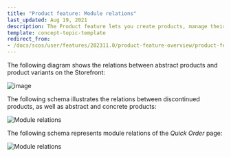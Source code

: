 ```yaml
---
title: "Product feature: Module relations"
last_updated: Aug 19, 2021
description: The Product feature lets you create products, manage their characteristics and settings.
template: concept-topic-template
redirect_from:
- /docs/scos/user/features/202311.0/product-feature-overview/product-feature-overview.html
---
```


The following diagram shows the relations between abstract products and product variants on the Storefront:

<div class="width-100">

![image](https://spryker.s3.eu-central-1.amazonaws.com/docs/Features/Product+Management/Product+Abstraction/product-abstraction.png)

</div>

The following schema illustrates the relations between discontinued products, as well as abstract and concrete products:

<div class="width-100">

![Module relations](https://spryker.s3.eu-central-1.amazonaws.com/docs/Features/Product+Management/Discontinued+Products/Discontinued+Products+Feature+Overview/discontinued-schema.png)

</div>


The following schema represents module relations of the _Quick Order_ page:

<div class="width-100">

![Module relations](https://spryker.s3.eu-central-1.amazonaws.com/docs/Features/Search+and+Filter/Search+Widget+for+Concrete+Products+Overview/module-relations.png)

</div>
